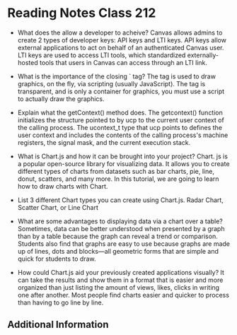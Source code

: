 # Reading Notes Class 212

- What does the <canvas> allow a developer to acheive?
  Canvas allows admins to create 2 types of developer keys: API keys and LTI keys. API keys allow external applications to act on behalf of an authenticated Canvas user. LTI keys are used to access LTI tools, which standardized externally-hosted tools that users in Canvas can access through an LTI link.
- What is the importance of the closing `</canvas> tag? The <canvas> tag is used to draw graphics, on the fly, via scripting (usually JavaScript). The <canvas> tag is transparent, and is only a container for graphics, you must use a script to actually draw the graphics.
- Explain what the getContext() method does. The getcontext() function initializes the structure pointed to by ucp to the current user context of the calling process. The ucontext_t type that ucp points to defines the user context and includes the contents of the calling process's machine registers, the signal mask, and the current execution stack.

- What is Chart.js and how it can be brought into your project? Chart. js is a popular open-source library for visualizing data. It allows you to create different types of charts from datasets such as bar charts, pie, line, donut, scatters, and many more. In this tutorial, we are going to learn how to draw charts with Chart.
- List 3 different Chart types you can create using Chart.js.
  Radar Chart, Scatter Chart, or Line Chart

- What are some advantages to displaying data via a chart over a table? Sometimes, data can be better understood when presented by a graph than by a table because the graph can reveal a trend or comparison. Students also find that graphs are easy to use because graphs are made up of lines, dots and blocks—all geometric forms that are simple and quick for students to draw.
- How could Chart.js aid your previously created applications visually? It can take the results and show them in a format that is easier and more organized than just listing the amount of views, likes, clicks in writing one after another. Most people find charts easier and quicker to process than having to go line by line. 


## Additional Information


